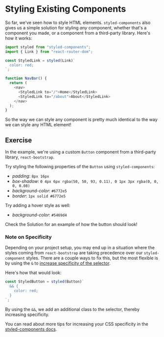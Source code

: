 # Styling Existing Components

So far, we've seen how to style HTML elements. `styled-components` also gives us
a simple solution for styling _any_ component, whether that's a component you
made, or a component from a third-party library. Here's how it works:

```js
import styled from "styled-components";
import { Link } from "react-router-dom";

const StyledLink = styled(Link)`
  color: red;
`;

function NavBar() {
  return (
    <nav>
      <StyledLink to="/">Home</StyledLink>
      <StyledLink to="/about">About</StyledLink>
    </nav>
  );
}
```

So the way we can style any component is pretty much identical to the way we can
style any HTML element!

## Exercise

In the example, we're using a custom `Button` component from a third-party
library, `react-bootstrap`.

Try styling the following properties of the `Button` using `styled-components`:

- _padding_: `8px 16px`
- _box-shadow_:
  `0 4px 6px rgba(50, 50, 93, 0.11), 0 1px 3px rgba(0, 0, 0, 0.08)`
- _background-color_: `#6772e5`
- _border_: `1px solid #6772e5`

Try adding a hover style as well:

- _background-color_: `#5469d4`

Check the Solution for an example of how the button should look!

### Note on Specificity

Depending on your project setup, you may end up in a situation where the styles
coming from `react-bootstrap` are taking precedence over our `styled-component`
styles. There are a couple ways to fix this, but the most flexible is by using
the `&` to
[increase specificity of the selector](https://styled-components.com/docs/faqs#how-can-i-override-styles-with-higher-specificity).

Here's how that would look:

```js
const StyledButton = styled(Button)`
  && {
    color: red;
  }
`;
```

By using the `&&`, we add an additional class to the selector, thereby
increasing specificity.

You can read about more tips for increasing your CSS specificity in the
[styled-components docs](https://styled-components.com/docs/advanced#issues-with-specificity).
